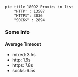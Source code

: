 
```mermaid
pie title 18092 Proxies in list
    "HTTP" : 13587
    "HTTPS": 3036
    "SOCKS" : 2894
```

### Some Info
#### Average Timeout

- mixed: 3.5s
- http: 1.6s
- https: 7.8s
- socks: 6.5s